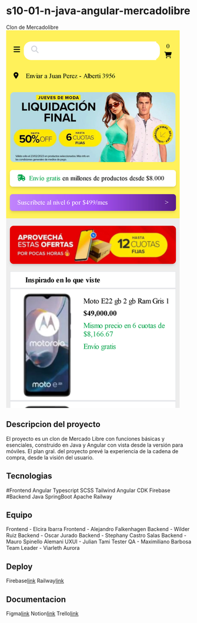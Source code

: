 # s10-01-n-java-angular-mercadolibre
Clon de Mercadolibre
![ClonMercadolibre](meliclon.jpg)

## Descripcion del proyecto

El proyecto es un clon de Mercado Libre con funciones básicas y esenciales, construido en Java y Angular con vista desde la versión para móviles. El plan gral. del proyecto prevé la experiencia de la cadena de compra, desde la visión del usuario.

## Tecnologias

#Frontend
    Angular
    Typescript
    SCSS
    Tailwind
    Angular CDK
    Firebase
#Backend
    Java
    SpringBoot
    Apache
    Railway

## Equipo

Frontend - Elcira Ibarra 
Frontend - Alejandro Falkenhagen
Backend - Wilder Ruiz
Backend - Oscar Jurado
Backend - Stephany Castro Salas
Backend - Mauro Spinello Alemani 
UXUI - Julian Tami
Tester QA -  Maximiliano Barbosa 
Team Leader - Viarleth Aurora

## Deploy
Firebase[link](https://meliclon.web.app/)
Railway[link](https://backend-meli.up.railway.app/)

## Documentacion
Figma[link](https://www.figma.com/file/VMH9CkxzSoYqmsYZCPsJ6x/Clon-Meli?type=design&node-id=1-2&mode=design&t=MzT3rkzu34iN68fI-0)
Notion[link](https://maxi-barbosa-proyects.notion.site/maxi-barbosa-proyects/Clon-Mercado-Libre-8807b6a24f7c4959936a3e448356716b)
Trello[link](https://trello.com/b/L6vQPYeR/clonmercadolibre)